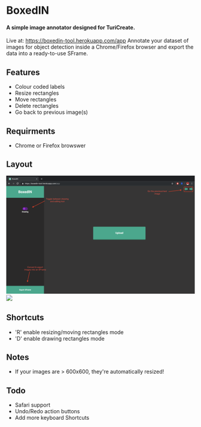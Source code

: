 # BoxedIN
#### A simple image annotator designed for TuriCreate.
Live at: https://boxedin-tool.herokuapp.com/app
Annotate your dataset of images for object detection inside a Chrome/Firefox browser and export the data into a ready-to-use SFrame.
## Features
* Colour coded labels
* Resize rectangles
* Move rectangles
* Delete rectangles
* Go back to previous image(s)
## Requirments 
* Chrome or Firefox browswer

## Layout 

<img src="https://github.com/santosgagbegnon/BoxedIN/blob/master/README_Images/no_images_view.png" width="1080">

<img src="https://github.com/santosgagbegnon/BoxedIN/blob/master/README_Images/images_view.png" width="1080">

## Shortcuts
* 'R' enable resizing/moving rectangles mode
* 'D' enable drawing rectangles mode

## Notes
* If your images are > 600x600, they're automatically resized!

## Todo 
* Safari support
* Undo/Redo action buttons
* Add more keyboard Shortcuts
